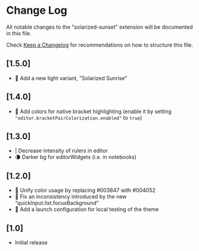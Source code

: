 # Change Log

All notable changes to the "solarized-sunset" extension will be documented in this file.

Check [Keep a Changelog](http://keepachangelog.com/) for recommendations on how to structure this file.

## [1.5.0]
- 🌅 Add a new light variant, "Solarized Sunrise"

## [1.4.0]
- 🌈 Add colors for native bracket highlighting (enable it by setting `"editor.bracketPairColorization.enabled"` to `true`)

## [1.3.0]
- | Decrease intensity of rulers in editor
- 🌘 Darker bg for editorWidgets (i.e. in notebooks)

## [1.2.0]

- 🎨 Unify color usage by replacing #003847 with #004052
- 🐛 Fix an inconsistency introduced by the new “quickInput.list.focusBackground”
- 🚀 Add a launch configuration for local testing of the theme

## [1.0]

- Initial release
